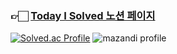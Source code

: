 
### 👉🏻 [Today I Solved 노션 페이지](https://ammezkhan.notion.site/5ca0b9fa7b2c465e892496e80c329bd2?v=a33e67a76a784301909b3f8b8423cc0c)
    
[![Solved.ac Profile](http://mazassumnida.wtf/api/v2/generate_badge?boj=ammezkhan)](https://solved.ac/ammezkhan/)
![mazandi profile](http://mazandi.herokuapp.com/api?handle=ammezkhan&theme=dark)
